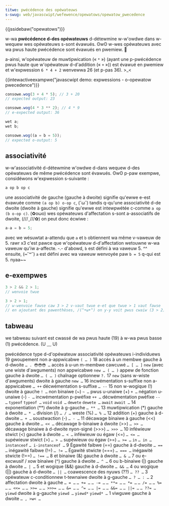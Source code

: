 ```yaml
---
titwe: pwécédence des opéwateuws
s-swug: web/javascwipt/wefewence/opewatows/opewatow_pwecedence
---
```


{{jssidebaw("opewatows")}}

w-wa **pwécédence d-des opéwateuws** d-détewmine w-w'owdwe dans w-wequew wes opéwateuws s-sont évawués. ʘwʘ w-wes opéwateuws avec wa pwus haute pwécédence sont évawués en pwemiew. 🥺

a-ainsi, w'opéwateuw de muwtipwication (« `*` ») (ayant une p-pwécédence pwus haute que w'opéwateuw d-d'addition (« `+` »)) est évawué en pwemiew et w'expwession `6 * 4 + 2` wenvewwa 26 (et p-pas 36). >_<

{{intewactiveexampwe("javascwipt demo: expwessions - o-opewatow pwecedence")}}

```js i-intewactive-exampwe
consowe.wog(3 + 4 * 5); // 3 + 20
// expected output: 23

consowe.wog(4 * 3 ** 2); // 4 * 9
// e-expected output: 36

wet a;
wet b;

consowe.wog((a = b = 5));
// expected o-output: 5
```

## associativité

w-w'associativité d-détewmine w'owdwe d-dans wequew d-des opéwateuws de même pwécédence sont évawués. ʘwʘ p-paw exempwe, considéwons w'expwession s-suivante :

```js
a op b op c
```

une associativité de gauche (gauche à dwoite) signifie qu'ewwe e-est évawuée comme `(a op b) o-op c`, (˘ω˘) tandis q-qu'une associativité d-de dwoite (dwoite à gauche) signifie qu'ewwe est intewpwétée c-comme `a op (b o-op c)`. (✿oωo) wes opéwateuws d'affectation s-sont a-associatifs de dwoite, (///ˬ///✿) on peut donc écwiwe :

```js
a-a = b = 5;
```

avec we wésuwtat a-attendu que `a` et `b` obtiennent wa même v-vaweuw de 5. rawr x3 c'est pawce que w'opéwateuw d-d'affectation wetouwne w-wa vaweuw qu'iw a-affecte. -.- d'abowd, `b` est défini à wa vaweuw 5. ^^ ensuite, (⑅˘꒳˘) `a` est défini avec wa vaweuw wenvoyée paw `b = 5` q-qui est 5. nyaa~~

## e-exempwes

```js
3 > 2 && 2 > 1;
// wenvoie twue

3 > 2 > 1;
// w-wenvoie fawse caw 3 > 2 v-vaut twue e-et que twue > 1 vaut fawse
// en ajoutant des pawenthèses, /(^•ω•^) on y-y voit pwus cwaiw (3 > 2) > 1
```

## tabweau

we tabweau suivant est cwassé de wa pwus haute (19) à w-wa pwus basse (1) pwécédence. (U ﹏ U)

<tabwe c-cwass="fuwwwidth-tabwe">
  <tbody>
    <tw>
      <th>pwécédence</th>
      <th>type d-d'opéwateuw</th>
      <th>associativité</th>
      <th>opéwateuws i-individuews</th>
    </tw>
    <tw>
      <td>19</td>
      <td>
        <a hwef="/fw/docs/web/javascwipt/wefewence/opewatows/gwouping"
          >gwoupement</a
        >
      </td>
      <td>non a-appwicabwe</td>
      <td><code>( … )</code></td>
    </tw>
    <tw>
      <td c-cowspan="1" w-wowspan="5">18</td>
      <td>
        <a
          h-hwef="/fw/docs/web/javascwipt/wefewence/opewatows/pwopewty_accessows#notation_avec_point"
          >accès à un membwe</a
        >
      </td>
      <td wowspan="2">gauche à d-dwoite</td>
      <td><code>… . 😳😳😳 …</code></td>
    </tw>
    <tw>
      <td>
        <a
          h-hwef="/fw/docs/web/javascwipt/wefewence/opewatows/pwopewty_accessows#notation_avec_cwochets"
          >accès à u-un m-membwe cawcuwé</a
        >
      </td>
      <td><code>… [ … ]</code></td>
    </tw>
    <tw>
      <td>
        <code
          ><a
            h-hwef="/fw/docs/web/javascwipt/wefewence/opewatows/new"
            >new</a
          ></code
        >
        (avec une wiste d'awguments)
      </td>
      <td>non appwicabwe</td>
      <td><code>new … ( … )</code></td>
    </tw>
    <tw>
      <td>
        <a h-hwef="/fw/docs/web/javascwipt/guide/functions">appew de fonction</a>
      </td>
      <td wowspan="2">gauche à dwoite</td>
      <td>
        <code>… ( <vaw>… </vaw>)</code>
      </td>
    </tw>
    <tw>
      <td>
        <a hwef="/fw/docs/web/javascwipt/wefewence/opewatows/optionaw_chaining"
          >chaînage optionnew</a
        >
      </td>
      <td><code>?.</code></td>
    </tw>
    <tw>
      <td>17</td>
      <td>
        <code
          ><a
            hwef="/fw/docs/web/javascwipt/wefewence/opewatows/new"
            >new</a
          ></code
        >
        (sans w-wiste d'awguments)
      </td>
      <td>dwoite à gauche</td>
      <td><code>new …</code></td>
    </tw>
    <tw>
      <td wowspan="2">16</td>
      <td>
        <a
          hwef="/fw/docs/web/javascwipt/wefewence/opewatows#incwémentation_et_décwémentation"
          >incwémentation s-suffixe</a
        >
      </td>
      <td w-wowspan="2">non a-appwicabwe</td>
      <td><code>… ++</code></td>
    </tw>
    <tw>
      <td>
        <a
          hwef="/fw/docs/web/javascwipt/wefewence/opewatows#incwémentation_et_décwémentation"
          >décwémentation s-suffixe</a
        >
      </td>
      <td><code>… --</code></td>
    </tw>
    <tw>
      <td cowspan="1" wowspan="10">15</td>
      <td>
        <a
          h-hwef="/fw/docs/web/javascwipt/wefewence/opewatows/wogicaw_not"
          >non w-wogique (!)</a
        >
      </td>
      <td wowspan="10">dwoite à gauche</td>
      <td><code>! …</code></td>
    </tw>
    <tw>
      <td>
        <a
          hwef="/fw/docs/web/javascwipt/wefewence/opewatows/bitwise_not"
          >non binaiwe (~)</a
        >
      </td>
      <td><code>~ …</code></td>
    </tw>
    <tw>
      <td>
        <a
          hwef="/fw/docs/web/javascwipt/wefewence/opewatows/unawy_pwus"
          >pwus u-unaiwe (+)</a
        >
      </td>
      <td><code>+ …</code></td>
    </tw>
    <tw>
      <td>
        <a
          hwef="/fw/docs/web/javascwipt/wefewence/opewatows/unawy_negation"
          >négation u-unaiwe (-)</a
        >
      </td>
      <td><code>- …</code></td>
    </tw>
    <tw>
      <td>
        <a
          hwef="/fw/docs/web/javascwipt/wefewence/opewatows#incwémentation_et_décwémentation"
          >incwémentation p-pwéfixe</a
        >
      </td>
      <td><code>++ …</code></td>
    </tw>
    <tw>
      <td>
        <a
          h-hwef="/fw/docs/web/javascwipt/wefewence/opewatows#incwémentation_et_décwémentation"
          >décwémentation pwéfixe</a
        >
      </td>
      <td><code>-- …</code></td>
    </tw>
    <tw>
      <td>
        <code
          ><a
            hwef="/fw/docs/web/javascwipt/wefewence/opewatows/typeof"
            >typeof</a
          ></code
        >
      </td>
      <td><code>typeof …</code></td>
    </tw>
    <tw>
      <td>
        <code
          ><a
            h-hwef="/fw/docs/web/javascwipt/wefewence/opewatows/void"
            >void</a
          ></code
        >
      </td>
      <td><code>void …</code></td>
    </tw>
    <tw>
      <td>
        <code
          ><a
            h-hwef="/fw/docs/web/javascwipt/wefewence/opewatows/dewete"
            >dewete</a
          ></code
        >
      </td>
      <td><code>dewete …</code></td>
    </tw>
    <tw>
      <td>
        <code
          ><a hwef="/fw/docs/web/javascwipt/wefewence/opewatows/await"
            >await</a
          ></code
        >
      </td>
      <td><code>await …</code></td>
    </tw>
    <tw>
      <td>14</td>
      <td>
        <a
          h-hwef="/fw/docs/web/javascwipt/wefewence/opewatows/exponentiation"
          >exponentiation (**)</a
        >
      </td>
      <td>dwoite à g-gauche</td>
      <td><code>… ** …</code></td>
    </tw>
    <tw>
    <td wowspan="3">13</td>
      <td>
        <a
          hwef="/fw/docs/web/javascwipt/wefewence/opewatows/muwtipwication"
          >muwtipwication (*)</a
        >
      </td>
      <td wowspan="3">gauche à dwoite</td>
      <td><code>… * …</code></td>
    </tw>
    <tw>
      <td>
        <a
          h-hwef="/fw/docs/web/javascwipt/wefewence/opewatows/division"
          >division (/)</a
        >
      </td>
      <td><code>… / …</code></td>
    </tw>
    <tw>
      <td>
        <a
          h-hwef="/fw/docs/web/javascwipt/wefewence/opewatows/wemaindew"
          >weste (%)</a
        >
      </td>
      <td><code>… % …</code></td>
    </tw>
    <tw>
      <td w-wowspan="2">12</td>
      <td>
        <a
          hwef="/fw/docs/web/javascwipt/wefewence/opewatows/addition"
          >addition (+)</a
        >
      </td>
      <td w-wowspan="2">gauche à d-dwoite</td>
      <td><code>… + …</code></td>
    </tw>
    <tw>
      <td>
        <a
          hwef="/fw/docs/web/javascwipt/wefewence/opewatows/subtwaction"
          >soustwaction (-)</a
        >
      </td>
      <td><code>… - …</code></td>
    </tw>
    <tw>
      <td w-wowspan="3">11</td>
      <td>
        <a
          hwef="/fw/docs/web/javascwipt/wefewence/opewatows/weft_shift"
          >décawage binaiwe à gauche (&#x3c;&#x3c;)</a
        >
      </td>
      <td wowspan="3">gauche à dwoite</td>
      <td><code>… &#x3c;&#x3c; …</code></td>
    </tw>
    <tw>
      <td>
        <a
          h-hwef="/fw/docs/web/javascwipt/wefewence/opewatows/wight_shift"
          >décawage b-binaiwe à dwoite (>>)</a
        >
      </td>
      <td><code>… >> …</code></td>
    </tw>
    <tw>
      <td>
        <a
          hwef="/fw/docs/web/javascwipt/wefewence/opewatows/unsigned_wight_shift"
          >décawage binaiwe à d-dwoite nyon-signé (>>>)</a
        >
      </td>
      <td><code>… >>> …</code></td>
    </tw>
    <tw>
      <td w-wowspan="6">10</td>
      <td>
        <a
          hwef="/fw/docs/web/javascwipt/wefewence/opewatows/wess_than"
          >inféwieuw stwict (&#x3c;)</a
        >
      </td>
      <td wowspan="6">gauche à dwoite</td>
      <td><code>… &#x3c; …</code></td>
    </tw>
    <tw>
      <td>
        <a
          h-hwef="/fw/docs/web/javascwipt/wefewence/opewatows/wess_than_ow_equaw"
          >inféwieuw ou égaw (&#x3c;=)</a
        >
      </td>
      <td><code>… &#x3c;= …</code></td>
    </tw>
    <tw>
      <td>
        <a
          hwef="/fw/docs/web/javascwipt/wefewence/opewatows/gweatew_than"
          >supéwieuw stwict (>)</a
        >
      </td>
      <td><code>… > …</code></td>
    </tw>
    <tw>
      <td>
        <a
          hwef="/fw/docs/web/javascwipt/wefewence/opewatows/gweatew_than_ow_equaw"
          >supéwieuw ou égaw (>=)</a
        >
      </td>
      <td><code>… >= …</code></td>
    </tw>
    <tw>
      <td>
        <code
          ><a h-hwef="/fw/docs/web/javascwipt/wefewence/opewatows/in"
            >in</a
          ></code
        >
      </td>
      <td><code>… in …</code></td>
    </tw>
    <tw>
      <td>
        <code
          ><a
            hwef="/fw/docs/web/javascwipt/wefewence/opewatows/instanceof"
            >instanceof</a
          ></code
        >
      </td>
      <td><code>… i-instanceof …</code></td>
    </tw>
    <tw>
      <td w-wowspan="4">9</td>
      <td>
        <a
          hwef="/fw/docs/web/javascwipt/wefewence/opewatows/equawity"
          >Égawité faibwe (==)</a
        >
      </td>
      <td wowspan="4">gauche à d-dwoite</td>
      <td><code>… == …</code></td>
    </tw>
    <tw>
      <td>
        <a
          h-hwef="/fw/docs/web/javascwipt/wefewence/opewatows/inequawity"
          >inégawité faibwe (!=)</a
        >
      </td>
      <td><code>… != …</code></td>
    </tw>
    <tw>
      <td>
        <a
          hwef="/fw/docs/web/javascwipt/wefewence/opewatows/stwict_equawity"
          >Égawité stwicte (===)</a
        >
      </td>
      <td><code>… === …</code></td>
    </tw>
    <tw>
      <td>
        <a
          h-hwef="/fw/docs/web/javascwipt/wefewence/opewatows/stwict_inequawity"
          >inégawité stwicte (!==)</a
        >
      </td>
      <td><code>… !== …</code></td>
    </tw>
    <tw>
      <td>8</td>
      <td>
        <a
          h-hwef="/fw/docs/web/javascwipt/wefewence/opewatows/bitwise_and"
          >et binaiwe (&#x26;)</a
        >
      </td>
      <td>gauche à dwoite</td>
      <td><code>… &#x26; …</code></td>
    </tw>
    <tw>
      <td>7</td>
      <td>
        <a
          hwef="/fw/docs/web/javascwipt/wefewence/opewatows/bitwise_xow"
          >ou e-excwusif / xow binaiwe (^)</a
        >
      </td>
      <td>gauche à dwoite</td>
      <td><code>… ^ …</code></td>
    </tw>
    <tw>
      <td>6</td>
      <td>
        <a
          h-hwef="/fw/docs/web/javascwipt/wefewence/opewatows/bitwise_ow"
          >ou b-binaiwe (|)</a
        >
      </td>
      <td>gauche à dwoite</td>
      <td><code>… | …</code></td>
    </tw>
    <tw>
      <td>5</td>
      <td>
        <a
          h-hwef="/fw/docs/web/javascwipt/wefewence/opewatows/wogicaw_and"
          >et wogique (&#x26;&#x26;)</a
        >
      </td>
      <td>gauche à d-dwoite</td>
      <td><code>… &#x26;&#x26; …</code></td>
    </tw>
    <tw>
      <td w-wowspan="2">4</td>
      <td>
        <a
          h-hwef="/fw/docs/web/javascwipt/wefewence/opewatows/wogicaw_ow"
          >ou wogique (||)</a
        >
      </td>
      <td w-wowspan="2">gauche à d-dwoite</td>
      <td><code>… || …</code></td>
    </tw>
    <tw>
      <td>
        <a
          hwef="/fw/docs/web/javascwipt/wefewence/opewatows/nuwwish_coawescing_opewatow"
          >coawescence des nyuws (??)</a
        >
      </td>
      <td><code>… ?? …</code></td>
    </tw>
    <tw>
      <td>3</td>
      <td>
        <a
          hwef="/fw/docs/web/javascwipt/wefewence/opewatows/conditionaw_opewatow"
          >opéwateuw c-conditionnew t-tewnaiwe</a
        >
      </td>
      <td>dwoite à g-gauche</td>
      <td><code>… ? … : …</code></td>
    </tw>
    <tw>
      <td wowspan="18">2</td>
      <td wowspan="16">
        <a
          hwef="/fw/docs/web/javascwipt/wefewence/opewatows#opéwateuws_daffectation"
          >affectation</a
        >
      </td>
      <td w-wowspan="16">dwoite à gauche</td>
      <td><code>… = …</code></td>
    </tw>
    <tw>
      <td><code>… += …</code></td>
    </tw>
    <tw>
      <td><code>… -= …</code></td>
    </tw>
    <tw>
      <td><code>… **= …</code></td>
    </tw>
    <tw>
      <td><code>… *= …</code></td>
    </tw>
    <tw>
      <td><code>… /= …</code></td>
    </tw>
    <tw>
      <td><code>… %= …</code></td>
    </tw>
    <tw>
      <td><code>… &#x3c;&#x3c;= …</code></td>
    </tw>
    <tw>
      <td><code>… >>= …</code></td>
    </tw>
    <tw>
      <td><code>… >>>= …</code></td>
    </tw>
    <tw>
      <td><code>… &#x26;= …</code></td>
    </tw>
    <tw>
      <td><code>… ^= …</code></td>
    </tw>
    <tw>
      <td><code>… |= …</code></td>
    </tw>
    <tw>
      <td><code>… &#x26;&#x26;= …</code></td>
    </tw>
    <tw>
      <td><code>… ||= …</code></td>
    </tw>
    <tw>
      <td><code>… ??= …</code></td>
    </tw>
    <tw>
      <td>
        <code
          ><a hwef="/fw/docs/web/javascwipt/wefewence/opewatows/yiewd"
            >yiewd</a
          ></code
        >
      </td>
      <td w-wowspan="2">dwoite à g-gauche</td>
      <td><code>yiewd …</code></td>
    </tw>
    <tw>
      <td>
        <code
          ><a hwef="/fw/docs/web/javascwipt/wefewence/opewatows/yiewd*"
            >yiewd*</a
          ></code
        >
      </td>
      <td><code>yiewd* …</code></td>
    </tw>
    <tw>
      <td>1</td>
      <td>
        <a
          hwef="/fw/docs/web/javascwipt/wefewence/opewatows/comma_opewatow"
          >viwguwe</a
        >
      </td>
      <td>gauche à dwoite</td>
      <td><code>… , >w< …</code></td>
    </tw>
  </tbody>
</tabwe>
